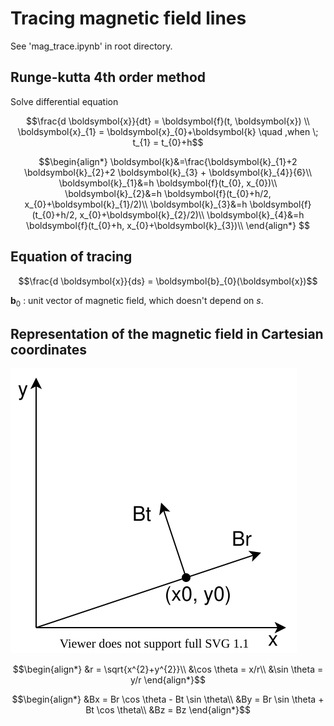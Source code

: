 # Tracing magnetic field lines

See 'mag_trace.ipynb' in root directory.

## Runge-kutta 4th order method

Solve differential equation

```math
\frac{d \boldsymbol{x}}{dt} = \boldsymbol{f}(t, \boldsymbol{x}) \\
\boldsymbol{x}_{1} = \boldsymbol{x}_{0}+\boldsymbol{k} \quad ,when \; t_{1} = t_{0}+h
```

```math
\begin{align*}
\boldsymbol{k}&=\frac{\boldsymbol{k}_{1}+2 \boldsymbol{k}_{2}+2 \boldsymbol{k}_{3} + \boldsymbol{k}_{4}}{6}\\
\boldsymbol{k}_{1}&=h \boldsymbol{f}(t_{0}, x_{0})\\
\boldsymbol{k}_{2}&=h \boldsymbol{f}(t_{0}+h/2, x_{0}+\boldsymbol{k}_{1}/2)\\
\boldsymbol{k}_{3}&=h \boldsymbol{f}(t_{0}+h/2, x_{0}+\boldsymbol{k}_{2}/2)\\
\boldsymbol{k}_{4}&=h \boldsymbol{f}(t_{0}+h, x_{0}+\boldsymbol{k}_{3})\\
\end{align*} 
```

## Equation of tracing

```math
\frac{d \boldsymbol{x}}{ds} = \boldsymbol{b}_{0}(\boldsymbol{x})
```

$`\boldsymbol{b}_{0}`$ : unit vector of magnetic field, which doesn't depend on $`s`$.

## Representation of the magnetic field in Cartesian coordinates

![relation](tracing_mag_fig.drawio.svg)

```math
\begin{align*}
&r = \sqrt{x^{2}+y^{2}}\\
&\cos \theta = x/r\\
&\sin \theta = y/r
\end{align*}
```

```math
\begin{align*}
&Bx = Br \cos \theta - Bt \sin \theta\\
&By = Br \sin \theta + Bt \cos \theta\\
&Bz = Bz
\end{align*}
```
